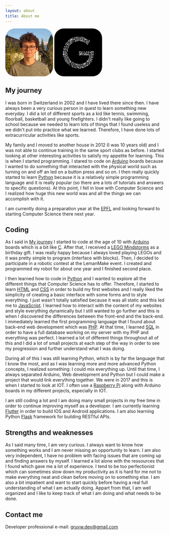 ```yaml
---
layout: about
title: About me
---
```

<style>
    .luc-img {
        width: 30%;
        border-radius: 20%;
    }
</style>
<img class="luc-img" src="assets/images/author/lucas_jung_profile.jpg" alt="Lucas Jung Image">
<img class="luc-img" width="300" src="assets/images/main/gruvw_logo.png" alt="Lucas Jung Image">

## My journey

I was born in Switzerland in 2002 and I have lived there since then. I have always been a very curious person in quest to learn something new everyday. I did a lot of different sports as a kid like tennis, swimming, floorball, basketball and young firefighters. I didn't really like going to school because we needed to learn lots of things that I found useless and we didn't put into practice what we learned. Therefore, I have done lots of extracurricular activities like sports.

My family and I moved to another house in 2012 (I was 10 years old) and I was not able to continue training in the same sport clubs as before. I started looking at other interesting activities to satisfy my appetite for learning. This is when I started programming. I stared to code on <a href="https://www.arduino.cc" target="_blank">Arduino</a> boards because I wanted to do something that interacted with the physical world such as turning on and off an led on a button press and so on. I then really quickly started to learn <a href="https://www.python.org" target="_blank">Python</a> because it is a relatively simple programming language and it is really popular (so there are a lots of tutorials and answers to specific questions). At this point, I fell in love with Computer Science and I realized how huge this new world was and all the things we can accomplish with it.

I am currently doing a preparation year at the <a href="https://www.epfl.ch/" target="_blank">EPFL</a> and looking forward to starting Computer Science there next year.

## Coding

As I said in [My journey](#my-journey) I started to code at the age of 10 with <a href="https://www.arduino.cc" target="_blank">Arduino</a> boards which is a bit like <a href="https://en.wikipedia.org/wiki/C_(programming_language)" target="_blank">C</a>. After that, I received a <a href="https://en.wikipedia.org/wiki/Lego_Mindstorms" target="_blank">LEGO Mindstorms</a> as a birthday gift. I was really happy because I always loved playing LEGOs and it was pretty simple to program (interface with blocks). Then, I decided to participate in a robotic contest at the LemanMake event. I created and programmed my robot for about one year and I finished second place.

I then learned how to code in <a href="https://www.python.org" target="_blank">Python</a> and I wanted to explore all the different things that Computer Science has to offer. Therefore, I started to learn <a href="https://en.wikipedia.org/wiki/Hypertext_Markup_Language" target="_blank">HTML</a> and <a href="https://en.wikipedia.org/wiki/Cascading_Style_Sheets" target="_blank">CSS</a> in order to build my first websites and I really liked the simplicity of creating a basic interface with some forms and to style everything. I just wasn't totally satisfied because it was all static and this led me to <a href="https://en.wikipedia.org/wiki/JavaScript" target="_blank">JavaScript</a>. I learned how to interact with the content of my websites and style everything dynamically but I still wanted to go further and this is when I discovered the differences between the front-end and the back-end. I immediately learned the first programming language that I found about back-end web development which was <a href="https://www.php.net" target="_blank">PHP</a>. At that time, I learned <a href="https://en.wikipedia.org/wiki/Structured_Query_Language" target="_blank">SQL</a> in order to have a full database working on my server with my PHP and everything was perfect. I learned a lot of different things throughout all of this and I did a lot of small projects at each step of the way in order to see my progression and further understand what I was doing.

During all of this I was still learning Python, which is by far the language that I know the most, and as I was learning more and more advanced Python concepts, I realized something: I could mix everything up. Until that time, I always separated Arduino, Web development and Python but I could make a project that would link everything together. We were in 2017 and this is when I started to look at IOT. I often use a <a href="https://www.raspberrypi.org/" target="_blank">Raspberry Pi</a> along with Arduino boards in my different projects, especially in IOT.

I am still coding a lot and I am doing many small projects in my free time in order to continue improving myself as a developer. I am currently learning <a href="https://flutter.dev/" target="_blank">Flutter</a> in order to build IOS and Android applications. I am also learning Python <a href="https://pypi.org/project/Flask/" target="_blank">Flask</a> framework for building RESTful APIs.

## Strengths and weaknesses

As I said many time, I am very curious. I always want to know how something works and I am never missing an opportunity to learn. I am also very independent, I have no problem with facing issues that are coming up and finding answers by myself. I learned a lot alone with the ressources that I found which gave me a lot of experience. I tend to be too perfectionist which can sometimes slow down my productivity as it is hard for me not to make everything neat and clean before moving on to something else. I am also a bit impatient and want to start quickly before having a real full understanding of what I am actually doing. Appart from that, I am well organized and I like to keep track of what I am doing and what needs to be done.

## Contact me

Developer professional e-mail: <a href="mailto:gruvw.dev@gmail.com" target="_blank">gruvw.dev@gmail.com</a>
